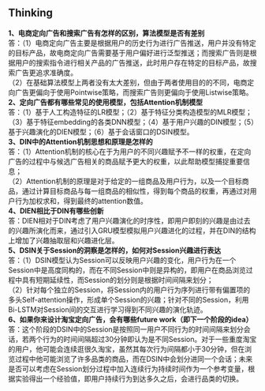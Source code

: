 ## Thinking  
**1、电商定向广告和搜索广告有怎样的区别，算法模型是否有差别**  
答：（1）电商定向广告主要是根据用户的历史行为进行广告推送，用户并没有特定的目标产品，故电商定向广告需要基于用户偏好进行泛型推送；而搜索广告则是根据用户的搜索指令进行相关产品的广告推送，此时用户存在特定的目标产品，故搜索广告更追求准确度。  
（2）在基础算法模型上两者没有太大差别，但由于两者使用目的的不同，电商定向广告更偏向于使用Pointwise策略，而搜索广告则更偏向于使用Listwise策略。  
**2、定向广告都有哪些常见的使用模型，包括Attention机制模型**  
答：（1）基于人工构造特征的LR模型；（2）基于特征分类构造模型的MLR模型；（3）基于特征embedding的各类DNN模型；（4）基于用户兴趣的DIN模型；（5）基于兴趣演化的DIEN模型；（6）基于会话窗口的DSIN模型。  
**3、DIN中的Attention机制思想和原理是怎样的**  
答：（1）Attention机制的核心在于为用户的不同兴趣赋予不一样的权重，在定向广告的过程中与候选广告相关的商品赋予更大的权重，以此帮助模型捕捉重要信息；  
（2）Attention机制的原理是对于给定的一组商品及用户行为，以及一个目标商品，通过计算目标商品与每一组商品的相似性，得到每个商品的权重，再通过对用户行为加权求和，得到最终的attention数值。  
**4、DIEN相比于DIN有哪些创新**  
答：DIEN相对于DIN考虑了用户兴趣演化的时序性，即用户即刻的兴趣是由过去的兴趣所演化而来，通过引入GRU模型模拟用户兴趣进化的过程，并在DIN的结构上增加了兴趣抽取层和兴趣进化层。  
**5、DSIN关于Session的洞察是怎样的，如何对Session兴趣进行表达**  
答：（1）DSIN模型认为Session可以反映用户兴趣的变化，用户行为在一个Session中是高度同构的，而在不同Session中则是异构的，即用户在商品浏览过程中具有短期延续性，而Session的划分则是根据时间间隔来划分；  
（2）针对每个独立的Session，将Session内的用户行为序列进行带有偏置项的多头Self-attention操作，形成单个Session的兴趣；针对不同的Session，利用Bi-LSTM对Session间的交互进行学习得到不同兴趣的演化轨迹。  
**6、如果你来设计淘宝定向广告，会有哪些future work（即下一个阶段的idea）**  
答：这个阶段的DSIN中的Session是按照同一用户不同行为的时间间隔来划分会话，若两个行为的时间间隔超过30分钟即认为是不同Session。对于一些重度淘宝的用户，他可能会连续逛很久淘宝，虽然其每次行为间隔都小于30分钟，但在浏览过程中他可能浏览了许多品类的商品，而在DSIN中会划分进同一个会话；未来是否可以考虑在Session划分过程中加入连续行为持续时间作为一个参考变量，根据实验得出一个经验值，即用户持续行为到达多久之后，会进行品类的切换。    
